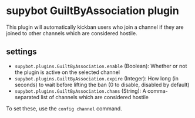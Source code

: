 # supybot GuiltByAssociation plugin

This plugin will automatically kickban users who join a channel if they are
joined to other channels which are considered hostile.

## settings

- `supybot.plugins.GuiltByAssociation.enable` (Boolean): Whether or not the
  plugin is active on the selected channel
- `supybot.plugins.GuiltByAssociation.expire` (Integer): How long (in seconds)
  to wait before lifting the ban (0 to disable, disabled by default)
- `supybot.plugins.GuiltByAssociation.chans` (String): A comma-separated list
  of channels which are considered hostile

To set these, use the `config channel` command.

